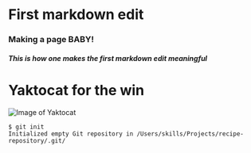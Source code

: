 # First markdown edit
### Making a page BABY!
##### This is how one makes the first markdown edit meaningful

# Yaktocat for the win
![Image of Yaktocat](https://octodex.github.com/images/yaktocat.png)

```
$ git init
Initialized empty Git repository in /Users/skills/Projects/recipe-repository/.git/
```
